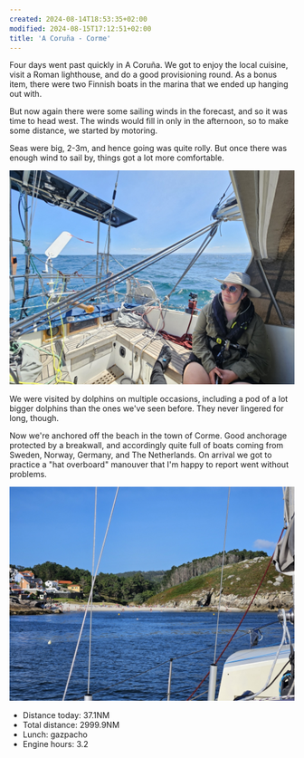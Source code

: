 ```yaml
---
created: 2024-08-14T18:53:35+02:00
modified: 2024-08-15T17:12:51+02:00
title: 'A Coruña - Corme'
---
```


Four days went past quickly in A Coruña. We got to enjoy the local cuisine, visit a Roman lighthouse, and do a good provisioning round. As a bonus item, there were two Finnish boats in the marina that we ended up hanging out with.

But now again there were some sailing winds in the forecast, and so it was time to head west. The winds would fill in only in the afternoon, so to make some distance, we started by motoring. 

Seas were big, 2-3m, and hence going was quite rolly. But once there was enough wind to sail by, things got a lot more comfortable.

![Image](../2024/130b6f03fa450ee8cc90850fe1237d11.jpg) 

We were visited by dolphins on multiple occasions, including a pod of a lot bigger dolphins than the ones we've seen before. They never lingered for long, though. 

Now we're anchored off the beach in the town of Corme. Good anchorage protected by a breakwall, and accordingly quite full of boats coming from Sweden, Norway, Germany, and The Netherlands. On arrival we got to practice a "hat overboard" manouver that I'm happy to report went without problems.

![Image](../2024/b192407bae3f04fe1c4d9c263ca1b362.jpg) 

* Distance today: 37.1NM
* Total distance: 2999.9NM
* Lunch: gazpacho
* Engine hours: 3.2

